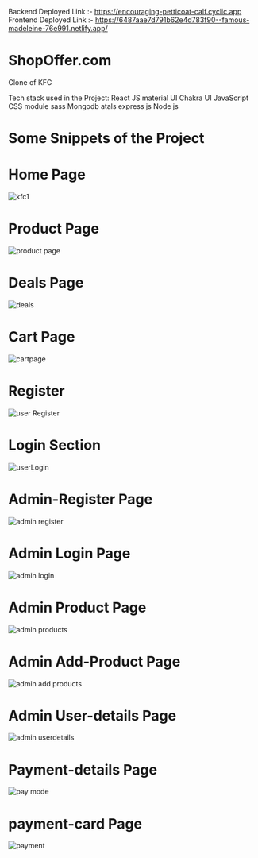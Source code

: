 

Backend Deployed Link :- https://encouraging-petticoat-calf.cyclic.app
Frontend Deployed Link :- https://6487aae7d791b62e4d783f90--famous-madeleine-76e991.netlify.app/


# ShopOffer.com
Clone of KFC


Tech stack used in the Project:
React JS
material UI
Chakra UI
JavaScript
CSS module
sass
Mongodb atals
express js
Node js



# Some Snippets of the Project

# Home Page
![kfc1](https://github.com/ranjankumar9/Kfc_git/assets/107936455/eeaeda93-a7bb-4fe3-bdbe-dc8b18df36a2)

# Product Page
![product page](https://github.com/ranjankumar9/Kfc_git/assets/107936455/07162a20-f158-4d72-a9c0-78f8c85e54ef)

# Deals Page
![deals](https://github.com/ranjankumar9/Kfc_git/assets/107936455/a88bf318-b28b-4792-bc49-2be935929759)

# Cart Page
![cartpage](https://github.com/ranjankumar9/Kfc_git/assets/107936455/43163f80-befb-48dd-adde-6cfd4324a81c)

# Register 
![user Register](https://github.com/ranjankumar9/Kfc_git/assets/107936455/8deec1d3-2733-4a57-a96d-a90569dc9e56)

# Login Section
![userLogin](https://github.com/ranjankumar9/Kfc_git/assets/107936455/7596727d-cd77-40eb-aab3-010f8f3951f3)

# Admin-Register Page
![admin register](https://github.com/ranjankumar9/Kfc_git/assets/107936455/d8d8e36e-0d16-4492-a4fe-02e48d53bd0a)

# Admin Login Page
![admin login](https://github.com/ranjankumar9/Kfc_git/assets/107936455/0dfd5679-f562-4966-adef-83c1888b9812)

# Admin Product Page
![admin products](https://github.com/ranjankumar9/Kfc_git/assets/107936455/731baf14-8277-4c7e-b239-879a99df08ed)

# Admin Add-Product Page
![admin add products](https://github.com/ranjankumar9/Kfc_git/assets/107936455/eefb381a-f1ab-431a-a46c-ef0c2e7b1fe6)

# Admin User-details Page
![admin userdetails](https://github.com/ranjankumar9/Kfc_git/assets/107936455/9f3cdc04-31cf-44ac-8588-cd4f146bf67f)

# Payment-details Page
![pay mode](https://github.com/ranjankumar9/Kfc_git/assets/107936455/5802333d-7d5b-40c4-ac23-4a4dd97050e6)

# payment-card Page
![payment](https://github.com/ranjankumar9/Kfc_git/assets/107936455/4b18010f-ca82-495c-9fa6-503d50374c3a)







